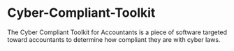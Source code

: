 # Cyber-Compliant-Toolkit

The Cyber Compliant Toolkit for Accountants is a piece of software targeted toward accountants to determine how compliant they are with cyber laws.
